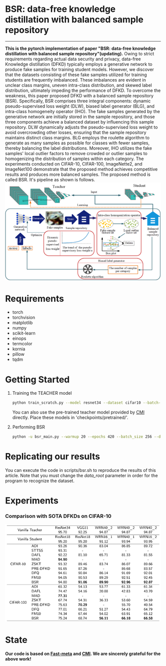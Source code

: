 # BSR: data-free knowledge distillation with balanced sample repository
---
**This is the pytorch implementation of paper "BSR: data-free knowledge distillation with balanced sample repository"(updating).**
Owing to strict requirements regarding actual data security and privacy, data-free Knowledge distillation (DFKD) typically employs a generative network to produce fake samples for training student models. However, we discover that the datasets consisting of these fake samples utilized for training students are frequently imbalanced. These imbalances are evident in unclear class margins, uneven intra-class distribution, and skewed label distribution, ultimately impeding the performance of DFKD. To overcome the weakness, this paper proposed DFKD with a balanced sample repository (BSR). Specifically, BSR comprises three integral components: dynamic pseudo-supervised loss weight (DLW), biased label generator (BLG), and intra-class homogeneity operator (IHO). The fake samples generated by the generative network are initially stored in the sample repository, and those three components achieve a balanced dataset by influencing this sample repository. DLW dynamically adjusts the pseudo-supervised loss weight to avoid overcrowding other losses, ensuring that the sample repository maintains distinct class margins. BLG employs the roulette algorithm to generate as many samples as possible for classes with fewer samples, thereby balancing the label distributions. Moreover, IHO utilizes the fake samples' local outlier factors to remove crowded or outlier samples to homogenizing the distribution of samples within each category. The experiments conducted on CIFAR-10, CIFAR-100, ImageNette2, and ImageNet100 demonstrate that the proposed method achieves competitive results and produces more balanced samples.
The proposed method is called BSR. It's pipeline as shown is follows.
![alt text](assets/pipeline.png)

# Requirements
- torch
- torchvision
- matplotlib
- numpy
- scikit-learn
- einops
- termcolor
- kornia
- pillow
- tqdm


# Getting Started
1. Training the TEACHER model
   ```bash
   python train_scratch.py --model resnet34 --dataset cifar10 --batch-size 64 --lr 0.1 --data_root your/dataset/path/
   ```
   
   You can also use the pre-trained teacher model provided by [CMI](https://www.dropbox.com/sh/w8xehuk7debnka3/AABhoazFReE_5mMeyvb4iUWoa?dl=0)  directly. Place these models in 'checkpoints/pretrained/'.
2. Performing BSR
   ```bash
   python -u bsr_main.py --warmup 20 --epochs 420 --batch_size 256 --dataset cifar10 --method bsr --teacher resnet34 --student resnet18 
   ```
# Replicating our results

You can execute the code in scripts/bsr.sh to reproduce the results of this article. Note that you must change the *data_root* parameter in order for the program to recognize the dataset.

# Experiments
### Comparison with SOTA DFKDs on CIFAR-10

![alt text](assets/results.png)





# State
**Our code is based on [Fast-meta](https://github.com/zju-vipa/Fast-Datafree) and [CMI](https://github.com/zju-vipa/CMI). We are sincerely grateful for the above work!**